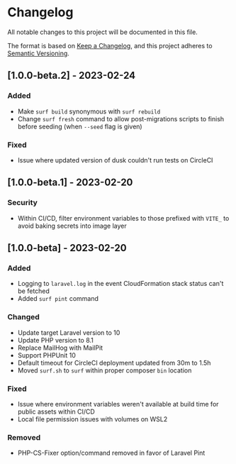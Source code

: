 # Changelog

All notable changes to this project will be documented in this file.

The format is based on [Keep a Changelog](https://keepachangelog.com/en/1.0.0/),
and this project adheres to [Semantic Versioning](https://semver.org/spec/v2.0.0.html).

## [1.0.0-beta.2] - 2023-02-24

### Added
- Make `surf build` synonymous with `surf rebuild`
- Change `surf fresh` command to allow post-migrations scripts to finish before seeding (when `--seed` flag is given)

### Fixed

- Issue where updated version of dusk couldn't run tests on CircleCI 

## [1.0.0-beta.1] - 2023-02-20

### Security

- Within CI/CD, filter environment variables to those prefixed with `VITE_` to avoid baking secrets into image layer

## [1.0.0-beta] - 2023-02-20

### Added
- Logging to `laravel.log` in the event CloudFormation stack status can't be fetched
- Added `surf pint` command

### Changed

- Update target Laravel version to 10
- Update PHP version to 8.1
- Replace MailHog with MailPit
- Support PHPUnit 10
- Default timeout for CircleCI deployment updated from 30m to 1.5h
- Moved `surf.sh` to `surf` within proper composer `bin` location

### Fixed

- Issue where environment variables weren't available at build time for public assets within CI/CD
- Local file permission issues with volumes on WSL2

### Removed

- PHP-CS-Fixer option/command removed in favor of Laravel Pint
